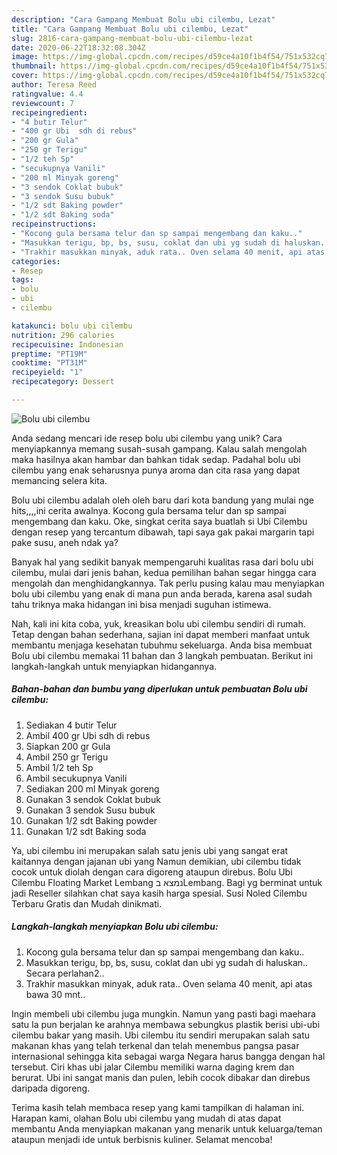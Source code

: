 ```yaml
---
description: "Cara Gampang Membuat Bolu ubi cilembu, Lezat"
title: "Cara Gampang Membuat Bolu ubi cilembu, Lezat"
slug: 2816-cara-gampang-membuat-bolu-ubi-cilembu-lezat
date: 2020-06-22T18:32:08.304Z
image: https://img-global.cpcdn.com/recipes/d59ce4a10f1b4f54/751x532cq70/bolu-ubi-cilembu-foto-resep-utama.jpg
thumbnail: https://img-global.cpcdn.com/recipes/d59ce4a10f1b4f54/751x532cq70/bolu-ubi-cilembu-foto-resep-utama.jpg
cover: https://img-global.cpcdn.com/recipes/d59ce4a10f1b4f54/751x532cq70/bolu-ubi-cilembu-foto-resep-utama.jpg
author: Teresa Reed
ratingvalue: 4.4
reviewcount: 7
recipeingredient:
- "4 butir Telur"
- "400 gr Ubi  sdh di rebus"
- "200 gr Gula"
- "250 gr Terigu"
- "1/2 teh Sp"
- "secukupnya Vanili"
- "200 ml Minyak goreng"
- "3 sendok Coklat bubuk"
- "3 sendok Susu bubuk"
- "1/2 sdt Baking powder"
- "1/2 sdt Baking soda"
recipeinstructions:
- "Kocong gula bersama telur dan sp sampai mengembang dan kaku.."
- "Masukkan terigu, bp, bs, susu, coklat dan ubi yg sudah di haluskan.. Secara perlahan2.."
- "Trakhir masukkan minyak, aduk rata.. Oven selama 40 menit, api atas bawa 30 mnt.."
categories:
- Resep
tags:
- bolu
- ubi
- cilembu

katakunci: bolu ubi cilembu 
nutrition: 296 calories
recipecuisine: Indonesian
preptime: "PT19M"
cooktime: "PT31M"
recipeyield: "1"
recipecategory: Dessert

---
```



![Bolu ubi cilembu](https://img-global.cpcdn.com/recipes/d59ce4a10f1b4f54/751x532cq70/bolu-ubi-cilembu-foto-resep-utama.jpg)

Anda sedang mencari ide resep bolu ubi cilembu yang unik? Cara menyiapkannya memang susah-susah gampang. Kalau salah mengolah maka hasilnya akan hambar dan bahkan tidak sedap. Padahal bolu ubi cilembu yang enak seharusnya punya aroma dan cita rasa yang dapat memancing selera kita.

Bolu ubi cilembu adalah oleh oleh baru dari kota bandung yang mulai nge hits,,,,ini cerita awalnya. Kocong gula bersama telur dan sp sampai mengembang dan kaku. Oke, singkat cerita saya buatlah si Ubi Cilembu dengan resep yang tercantum dibawah, tapi saya gak pakai margarin tapi pake susu, aneh ndak ya?

Banyak hal yang sedikit banyak mempengaruhi kualitas rasa dari bolu ubi cilembu, mulai dari jenis bahan, kedua pemilihan bahan segar hingga cara mengolah dan menghidangkannya. Tak perlu pusing kalau mau menyiapkan bolu ubi cilembu yang enak di mana pun anda berada, karena asal sudah tahu triknya maka hidangan ini bisa menjadi suguhan istimewa.


Nah, kali ini kita coba, yuk, kreasikan bolu ubi cilembu sendiri di rumah. Tetap dengan bahan sederhana, sajian ini dapat memberi manfaat untuk membantu menjaga kesehatan tubuhmu sekeluarga. Anda bisa membuat Bolu ubi cilembu memakai 11 bahan dan 3 langkah pembuatan. Berikut ini langkah-langkah untuk menyiapkan hidangannya.

<!--inarticleads1-->

##### Bahan-bahan dan bumbu yang diperlukan untuk pembuatan Bolu ubi cilembu:

1. Sediakan 4 butir Telur
1. Ambil 400 gr Ubi  sdh di rebus
1. Siapkan 200 gr Gula
1. Ambil 250 gr Terigu
1. Ambil 1/2 teh Sp
1. Ambil secukupnya Vanili
1. Sediakan 200 ml Minyak goreng
1. Gunakan 3 sendok Coklat bubuk
1. Gunakan 3 sendok Susu bubuk
1. Gunakan 1/2 sdt Baking powder
1. Gunakan 1/2 sdt Baking soda


Ya, ubi cilembu ini merupakan salah satu jenis ubi yang sangat erat kaitannya dengan jajanan ubi yang Namun demikian, ubi cilembu tidak cocok untuk diolah dengan cara digoreng ataupun direbus. Bolu Ubi Cilembu Floating Market Lembang נמצא בLembang. Bagi yg berminat untuk jadi Reseller silahkan chat saya kasih harga spesial. Susi Noled Cilembu Terbaru Gratis dan Mudah dinikmati. 

<!--inarticleads2-->

##### Langkah-langkah menyiapkan Bolu ubi cilembu:

1. Kocong gula bersama telur dan sp sampai mengembang dan kaku..
1. Masukkan terigu, bp, bs, susu, coklat dan ubi yg sudah di haluskan.. Secara perlahan2..
1. Trakhir masukkan minyak, aduk rata.. Oven selama 40 menit, api atas bawa 30 mnt..


Ingin membeli ubi cilembu juga mungkin. Namun yang pasti bagi maehara satu Ia pun berjalan ke arahnya membawa sebungkus plastik berisi ubi-ubi cilembu bakar yang masih. Ubi cilembu itu sendiri merupakan salah satu makanan khas yang telah terkenal dan telah menembus pangsa pasar internasional sehingga kita sebagai warga Negara harus bangga dengan hal tersebut. Ciri khas ubi jalar Cilembu memiliki warna daging krem dan berurat. Ubi ini sangat manis dan pulen, lebih cocok dibakar dan direbus daripada digoreng. 

Terima kasih telah membaca resep yang kami tampilkan di halaman ini. Harapan kami, olahan Bolu ubi cilembu yang mudah di atas dapat membantu Anda menyiapkan makanan yang menarik untuk keluarga/teman ataupun menjadi ide untuk berbisnis kuliner. Selamat mencoba!
